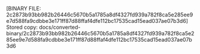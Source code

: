 [BINARY FILE: 2c2873b93bb982b26446c5670b5a1785a8df4327fd939a782f8ca5e285ee9e7d588fa9cdbbe3e171ff87d88ffaf4dfe112bc17535cad15ead037ae07b3d6]
Stored copy: docs/converted-binary/2c2873b93bb982b26446c5670b5a1785a8df4327fd939a782f8ca5e285ee9e7d588fa9cdbbe3e171ff87d88ffaf4dfe112bc17535cad15ead037ae07b3d6

